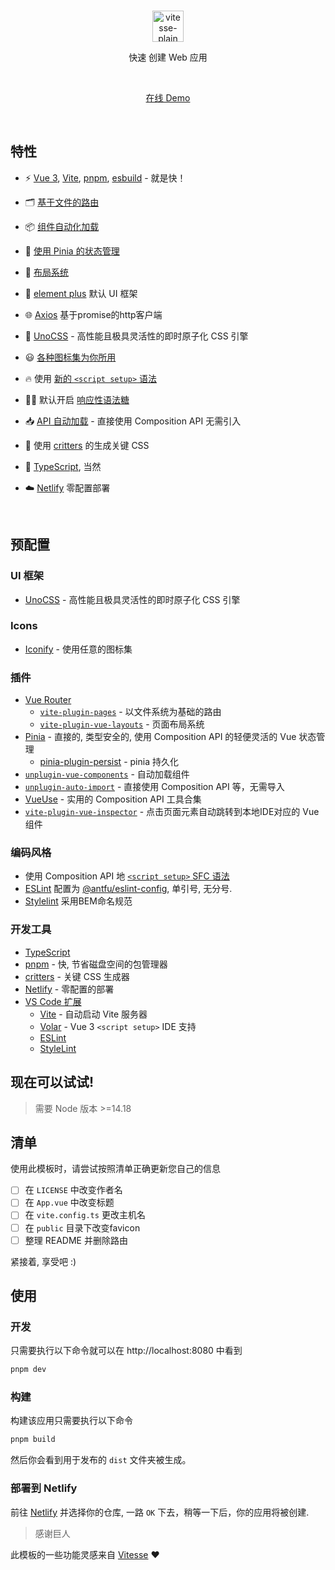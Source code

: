 <br>
<p align='center'>
  <img src="https://vitesse-plain.netlify.app/favicon.svg" width="50" alt="vitesse-plain">
  <p align='center'>快速 创建 Web 应用</p>
</p>

<br>

<p align='center'>
  <a href="https://vitesse-plain.netlify.app/">在线 Demo</a>
</p>

<br>

## 特性

- ⚡️ [Vue 3](https://github.com/vuejs/core), [Vite](https://github.com/vitejs/vite), [pnpm](https://pnpm.io/), [esbuild](https://github.com/evanw/esbuild) - 就是快！

- 🗂 [基于文件的路由](./src/pages)

- 📦 [组件自动化加载](./src/components)

- 🍍 [使用 Pinia 的状态管理](https://pinia.vuejs.org)

- 📑 [布局系统](./src/layouts)

- 🥡 [element plus](https://element-plus.gitee.io/#/zh-CN) 默认 UI 框架

- 🌐 [Axios](https://axios-http.com/) 基于promise的http客户端

- 🎨 [UnoCSS](https://github.com/unocss/unocss) - 高性能且极具灵活性的即时原子化 CSS 引擎

- 😃 [各种图标集为你所用](https://iconify.design)

- 🔥 使用 [新的 `<script setup>` 语法](https://github.com/vuejs/rfcs/pull/227)

- 🤙🏻 默认开启 [响应性语法糖](https://vuejs.org/guide/extras/reactivity-transform.html)

- 📥 [API 自动加载](https://github.com/antfu/unplugin-auto-import) - 直接使用 Composition API 无需引入

- 🦔 使用 [critters](https://github.com/GoogleChromeLabs/critters) 的生成关键 CSS

- 🦾 [TypeScript](https://www.typescriptlang.org/), 当然

- ☁️ [Netlify](https://app.netlify.com/start) 零配置部署

<br>

## 预配置

### UI 框架

- [UnoCSS](https://github.com/antfu/unocss) - 高性能且极具灵活性的即时原子化 CSS 引擎

### Icons

- [Iconify](https://iconify.design) - 使用任意的图标集

### 插件

- [Vue Router](https://github.com/vuejs/router)
  - [`vite-plugin-pages`](https://github.com/hannoeru/vite-plugin-pages) - 以文件系统为基础的路由
  - [`vite-plugin-vue-layouts`](https://github.com/JohnCampionJr/vite-plugin-vue-layouts) - 页面布局系统
- [Pinia](https://pinia.vuejs.org) - 直接的, 类型安全的, 使用 Composition API 的轻便灵活的 Vue 状态管理
  - [pinia-plugin-persist](https://seb-l.github.io/pinia-plugin-persist) - pinia 持久化
- [`unplugin-vue-components`](https://github.com/antfu/unplugin-vue-components) - 自动加载组件
- [`unplugin-auto-import`](https://github.com/antfu/unplugin-auto-import) - 直接使用 Composition API 等，无需导入
- [VueUse](https://github.com/antfu/vueuse) - 实用的 Composition API 工具合集
- [`vite-plugin-vue-inspector`](https://github.com/webfansplz/vite-plugin-vue-inspector) - 点击页面元素自动跳转到本地IDE对应的 Vue 组件

### 编码风格

- 使用 Composition API 地 [`<script setup>` SFC 语法](https://github.com/vuejs/rfcs/pull/227)
- [ESLint](https://eslint.org/) 配置为 [@antfu/eslint-config](https://github.com/antfu/eslint-config), 单引号, 无分号.
- [Stylelint](https://stylelint.io/) 采用BEM命名规范

### 开发工具
- [TypeScript](https://www.typescriptlang.org/)
- [pnpm](https://pnpm.js.org/) - 快, 节省磁盘空间的包管理器
- [critters](https://github.com/GoogleChromeLabs/critters) - 关键 CSS 生成器
- [Netlify](https://www.netlify.com/) - 零配置的部署
- [VS Code 扩展](./.vscode/extensions.json)
  - [Vite](https://marketplace.visualstudio.com/items?itemName=antfu.vite) - 自动启动 Vite 服务器
  - [Volar](https://marketplace.visualstudio.com/items?itemName=Vue.volar) - Vue 3 `<script setup>` IDE 支持
  - [ESLint](https://marketplace.visualstudio.com/items?itemName=dbaeumer.vscode-eslint)
  - [StyleLint](https://stylelint.io/)

## 现在可以试试!

> 需要 Node 版本 >=14.18

## 清单

使用此模板时，请尝试按照清单正确更新您自己的信息

- [ ] 在 `LICENSE` 中改变作者名
- [ ] 在 `App.vue` 中改变标题
- [ ] 在 `vite.config.ts` 更改主机名
- [ ] 在 `public` 目录下改变favicon
- [ ] 整理 README 并删除路由

紧接着, 享受吧 :)

## 使用

### 开发

只需要执行以下命令就可以在 http://localhost:8080 中看到

```bash
pnpm dev
```

### 构建

构建该应用只需要执行以下命令

```bash
pnpm build
```

然后你会看到用于发布的 `dist` 文件夹被生成。

### 部署到 Netlify

前往 [Netlify](https://app.netlify.com/start) 并选择你的仓库, 一路 `OK` 下去，稍等一下后，你的应用将被创建.

> 感谢巨人

此模板的一些功能灵感来自 [Vitesse](https://github.com/antfu/vitesse) ❤️
